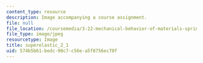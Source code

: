 ```yaml
---
content_type: resource
description: Image accompanying a course assignment.
file: null
file_location: /coursemedia/3-22-mechanical-behavior-of-materials-spring-2008/574b5b61bedc90c7c56ea5f8756ec70f_superelastic_2_1.jpg
file_type: image/jpeg
resourcetype: Image
title: superelastic_2_1
uid: 574b5b61-bedc-90c7-c56e-a5f8756ec70f
---
```


